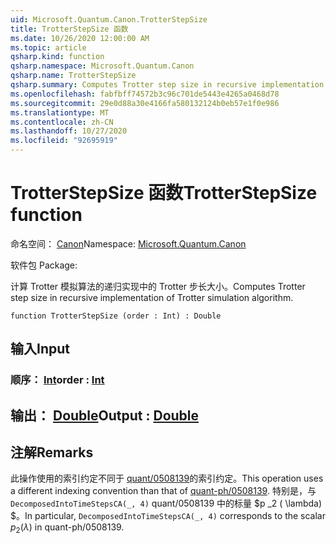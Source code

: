 ```yaml
---
uid: Microsoft.Quantum.Canon.TrotterStepSize
title: TrotterStepSize 函数
ms.date: 10/26/2020 12:00:00 AM
ms.topic: article
qsharp.kind: function
qsharp.namespace: Microsoft.Quantum.Canon
qsharp.name: TrotterStepSize
qsharp.summary: Computes Trotter step size in recursive implementation of Trotter simulation algorithm.
ms.openlocfilehash: fabfbff74572b3c96c701de5443e4265a0468d78
ms.sourcegitcommit: 29e0d88a30e4166fa580132124b0eb57e1f0e986
ms.translationtype: MT
ms.contentlocale: zh-CN
ms.lasthandoff: 10/27/2020
ms.locfileid: "92695919"
---
```

# <a name="trotterstepsize-function"></a><span data-ttu-id="fae12-102">TrotterStepSize 函数</span><span class="sxs-lookup"><span data-stu-id="fae12-102">TrotterStepSize function</span></span>

<span data-ttu-id="fae12-103">命名空间： [Canon](xref:Microsoft.Quantum.Canon)</span><span class="sxs-lookup"><span data-stu-id="fae12-103">Namespace: [Microsoft.Quantum.Canon](xref:Microsoft.Quantum.Canon)</span></span>

<span data-ttu-id="fae12-104">软件包 [](https://nuget.org/packages/)</span><span class="sxs-lookup"><span data-stu-id="fae12-104">Package: [](https://nuget.org/packages/)</span></span>


<span data-ttu-id="fae12-105">计算 Trotter 模拟算法的递归实现中的 Trotter 步长大小。</span><span class="sxs-lookup"><span data-stu-id="fae12-105">Computes Trotter step size in recursive implementation of Trotter simulation algorithm.</span></span>

```qsharp
function TrotterStepSize (order : Int) : Double
```


## <a name="input"></a><span data-ttu-id="fae12-106">输入</span><span class="sxs-lookup"><span data-stu-id="fae12-106">Input</span></span>

### <a name="order--int"></a><span data-ttu-id="fae12-107">顺序： [Int](xref:microsoft.quantum.lang-ref.int)</span><span class="sxs-lookup"><span data-stu-id="fae12-107">order : [Int](xref:microsoft.quantum.lang-ref.int)</span></span>





## <a name="output--double"></a><span data-ttu-id="fae12-108">输出： [Double](xref:microsoft.quantum.lang-ref.double)</span><span class="sxs-lookup"><span data-stu-id="fae12-108">Output : [Double](xref:microsoft.quantum.lang-ref.double)</span></span>



## <a name="remarks"></a><span data-ttu-id="fae12-109">注解</span><span class="sxs-lookup"><span data-stu-id="fae12-109">Remarks</span></span>

<span data-ttu-id="fae12-110">此操作使用的索引约定不同于 [quant/0508139](https://arxiv.org/abs/quant-ph/0508139)的索引约定。</span><span class="sxs-lookup"><span data-stu-id="fae12-110">This operation uses a different indexing convention than that of [quant-ph/0508139](https://arxiv.org/abs/quant-ph/0508139).</span></span> <span data-ttu-id="fae12-111">特别是，与 `DecomposedIntoTimeStepsCA(_, 4)` quant/0508139 中的标量 $p _2 ( \lambda) $。</span><span class="sxs-lookup"><span data-stu-id="fae12-111">In particular, `DecomposedIntoTimeStepsCA(_, 4)` corresponds to the scalar $p_2(\lambda)$ in quant-ph/0508139.</span></span>